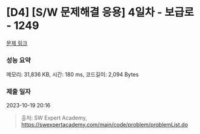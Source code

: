 # [D4] [S/W 문제해결 응용] 4일차 - 보급로 - 1249 

[문제 링크](https://swexpertacademy.com/main/code/problem/problemDetail.do?contestProbId=AV15QRX6APsCFAYD) 

### 성능 요약

메모리: 31,836 KB, 시간: 180 ms, 코드길이: 2,094 Bytes

### 제출 일자

2023-10-19 20:16



> 출처: SW Expert Academy, https://swexpertacademy.com/main/code/problem/problemList.do